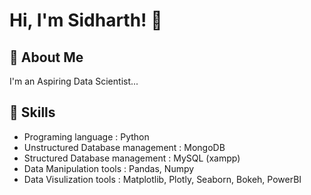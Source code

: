 
# Hi, I'm Sidharth! 👋


## 🚀 About Me
I'm an Aspiring Data Scientist...


## 💼 Skills

* Programing language : Python                                                            
* Unstructured Database management : MongoDB                                                                   
* Structured Database management : MySQL (xampp)                                                                         
* Data Manipulation tools : Pandas, Numpy
* Data Visulization tools : Matplotlib, Plotly, Seaborn, Bokeh, PowerBI


